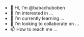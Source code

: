 - 👋 Hi, I’m @babachuboben
- 👀 I’m interested in ...
- 🌱 I’m currently learning ...
- 💞️ I’m looking to collaborate on ...
- 📫 How to reach me ...

<!---
babachuboben/babachuboben is a ✨ special ✨ repository because its `README.md` (this file) appears on your GitHub profile.
You can click the Preview link to take a look at your changes.
--->
